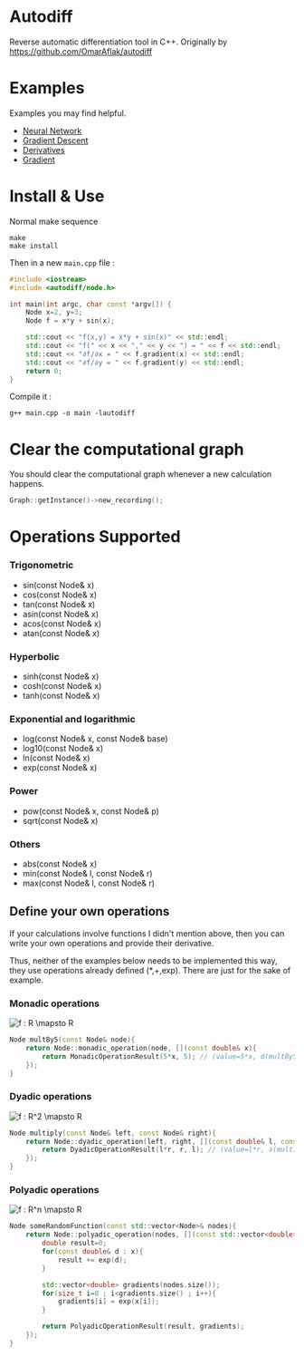 # Autodiff

Reverse automatic differentiation tool in C++.
Originally by https://github.com/OmarAflak/autodiff

# Examples

Examples you may find helpful.

* [Neural Network](https://github.com/OmarAflak/autodiff/blob/master/examples/src/ann.cpp)
* [Gradient Descent](https://github.com/OmarAflak/autodiff/blob/master/examples/src/gradient_descent.cpp)
* [Derivatives](https://github.com/OmarAflak/autodiff/blob/master/examples/src/simple.cpp)
* [Gradient](https://github.com/OmarAflak/autodiff/blob/master/examples/src/gradient.cpp)

# Install & Use

Normal make sequence

```
make
make install
```

Then in a new `main.cpp` file :

```c++
#include <iostream>
#include <autodiff/node.h>

int main(int argc, char const *argv[]) {
    Node x=2, y=3;
    Node f = x*y + sin(x);

    std::cout << "f(x,y) = x*y + sin(x)" << std::endl;
    std::cout << "f(" << x << "," << y << ") = " << f << std::endl;
    std::cout << "∂f/∂x = " << f.gradient(x) << std::endl;
    std::cout << "∂f/∂y = " << f.gradient(y) << std::endl;
    return 0;
}
```

Compile it :

```
g++ main.cpp -o main -lautodiff
```

# Clear the computational graph

You should clear the computational graph whenever a new calculation happens.

```c++
Graph::getInstance()->new_recording();
```

# Operations Supported

### Trigonometric

* sin(const Node& x)
* cos(const Node& x)
* tan(const Node& x)
* asin(const Node& x)
* acos(const Node& x)
* atan(const Node& x)

### Hyperbolic

* sinh(const Node& x)
* cosh(const Node& x)
* tanh(const Node& x)

### Exponential and logarithmic

* log(const Node& x, const Node& base)
* log10(const Node& x)
* ln(const Node& x)
* exp(const Node& x)

### Power

* pow(const Node& x, const Node& p)
* sqrt(const Node& x)

### Others

* abs(const Node& x)
* min(const Node& l, const Node& r)
* max(const Node& l, const Node& r)

## Define your own operations

If your calculations involve functions I didn't mention above, then you can write your own operations and provide their derivative.

Thus, neither of the examples below needs to be implemented this way, they use operations already defined (*,+,exp). There are just for the sake of example.

### Monadic operations

<img src="https://latex.codecogs.com/gif.latex?\inline&space;f&space;:&space;R&space;\mapsto&space;R" title="f : R \mapsto R" />

```c++
Node multBy5(const Node& node){
    return Node::monadic_operation(node, [](const double& x){
        return MonadicOperationResult(5*x, 5); // (value=5*x, d(multBy5)/dx=5)
    });
}
```

### Dyadic operations

<img src="https://latex.codecogs.com/gif.latex?\inline&space;f&space;:&space;R^2&space;\mapsto&space;R" title="f : R^2 \mapsto R" />

```c++
Node multiply(const Node& left, const Node& right){
    return Node::dyadic_operation(left, right, [](const double& l, const double& r){
        return DyadicOperationResult(l*r, r, l); // (value=l*r, ∂(multiply)/∂l=r, ∂(multiply)/∂r=l)
    });
}
```

### Polyadic operations

<img src="https://latex.codecogs.com/gif.latex?\inline&space;f&space;:&space;R^n&space;\mapsto&space;R" title="f : R^n \mapsto R" />

```c++
Node someRandomFunction(const std::vector<Node>& nodes){
    return Node::polyadic_operation(nodes, [](const std::vector<double>& x){
        double result=0;
        for(const double& d : x){
            result += exp(d);
        }

        std::vector<double> gradients(nodes.size());
        for(size_t i=0 ; i<gradients.size() ; i++){
            gradients[i] = exp(x[i]);
        }

        return PolyadicOperationResult(result, gradients);
    });
}
```
